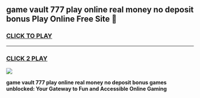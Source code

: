
## game vault 777 play online real money no deposit bonus Play Online Free Site 👋
<h3>
<a href="https://download.freeplayer.one?title=game_vault_777_play_online_real_money_no_deposit_bonus&ref=21F">CLICK TO PLAY</a></h3>
<hr>

<h3>
<a href="https://download.freeplayer.one?title=game_vault_777_play_online_real_money_no_deposit_bonus&ref=21F">CLICK 2 PLAY</a>
  
</h3>

<a href="https://download.freeplayer.one?title=game_vault_777_play_online_real_money_no_deposit_bonus&ref=21F"><img src="https://cdnb.artstation.com/p/assets/images/images/032/539/853/original/anto-thomas-button-gif.gif"></a>


**game vault 777 play online real money no deposit bonus games unblocked: Your Gateway to Fun and Accessible Online Gaming**
